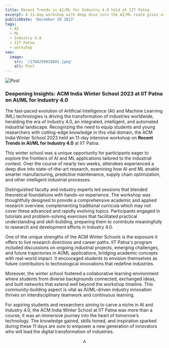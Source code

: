 ```yaml
---
title: Recent Trends in AI/ML for Industry 4.0 held at IIT Patna
excerpt: A 11-day workshop with deep dive into the AI/ML realm gives us the best insights and knowledge how researches goes in industries and the latest advancements in the field. And also provided hands-on experience.
publishDate: 'December 29 2023'
tags:
  - AI
  - ML
  - Industry 4.0
  - IIT Patna
  - workshop
seo:
  image:
    src: '/1704299018881.jpeg'
    alt: Post
---
```


![Post](/1704299018881.jpeg)

### Deepening Insights: ACM India Winter School 2023 at IIT Patna on AI/ML for Industry 4.0

The fast-paced evolution of Artificial Intelligence (AI) and Machine Learning (ML) technologies is driving the transformation of industries worldwide, heralding the era of Industry 4.0, an integrated, intelligent, and automated industrial landscape. Recognizing the need to equip students and young researchers with cutting-edge knowledge in this vital domain, the ACM India Winter School 2023 held an 11-day intensive workshop on **Recent Trends in AI/ML for Industry 4.0** at IIT Patna.

This winter school was a unique opportunity for participants eager to explore the frontiers of AI and ML applications tailored to the industrial context. Over the course of nearly two weeks, attendees experienced a deep dive into state-of-the-art research, examining how AI and ML enable smarter manufacturing, predictive maintenance, supply chain optimization, and other intelligent industrial processes.

Distinguished faculty and industry experts led sessions that blended theoretical foundations with hands-on experience. The workshop was thoughtfully designed to provide a comprehensive academic and applied research overview, complementing traditional curricula which may not cover these advanced and rapidly evolving topics. Participants engaged in tutorials and problem-solving exercises that facilitated practical understanding and skill-building, preparing them to contribute meaningfully to research and development efforts in Industry 4.0.

One of the unique strengths of the ACM Winter Schools is the exposure it offers to live research directions and career paths. IIT Patna's program included discussions on ongoing industrial projects, emerging challenges, and future trajectories in AI/ML applications, bridging academic concepts with real-world impact. It encouraged students to envision themselves as future contributors to technological innovations that redefine industries.

Moreover, the winter school fostered a collaborative learning environment where students from diverse backgrounds connected, exchanged ideas, and built networks that extend well beyond the workshop timeline. This community-building aspect is vital as AI/ML-driven industry innovation thrives on interdisciplinary teamwork and continuous learning.

For aspiring students and researchers aiming to carve a niche in AI and Industry 4.0, the ACM India Winter School at IIT Patna was more than a course, it was an immersive journey into the heart of tomorrow’s technology. The knowledge gained, skills honed, and inspiration sparked during these 11 days are sure to empower a new generation of innovators who will lead the digital transformation of industries.

<div align="center">⁂</div>
